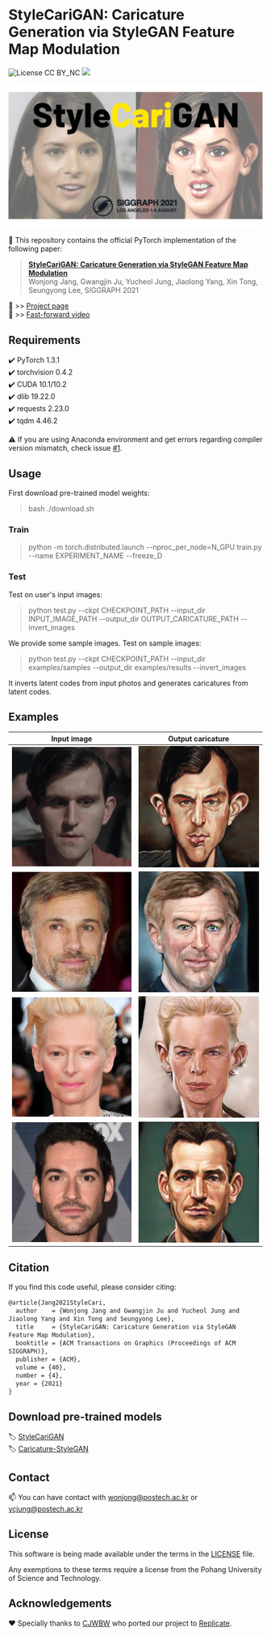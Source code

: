 # StyleCariGAN: Caricature Generation via StyleGAN Feature Map Modulation
![License CC BY_NC](https://img.shields.io/badge/license-GNU_AGPv3-blue.svg?style=plastic) <a href="https://replicate.ai/wonjongg/stylecarigan"><img src="https://img.shields.io/static/v1?label=Replicate&message=Run it on Replicate&color=blue" height=18></a>

[![teaser](./assets/teaser.png)](https://youtu.be/kpHbGOlI-BU)

📝 This repository contains the official PyTorch implementation of the following paper:

> **[StyleCariGAN: Caricature Generation via StyleGAN Feature Map Modulation](https://arxiv.org/abs/2107.04331)**<br>
> Wonjong Jang, Gwangjin Ju, Yucheol Jung, Jiaolong Yang, Xin Tong, Seungyong Lee, SIGGRAPH 2021

🚀 >> [Project page](https://wonjongg.github.io/StyleCariGAN)  
🚀 >> [Fast-forward video](https://youtu.be/kpHbGOlI-BU)


## Requirements
✔️ PyTorch 1.3.1  
✔️ torchvision 0.4.2  
✔️ CUDA 10.1/10.2  
✔️ dlib 19.22.0  
✔️ requests 2.23.0  
✔️ tqdm 4.46.2

⚠️ If you are using Anaconda environment and get errors regarding compiler version mismatch, check issue [#1](/../../issues/1).

## Usage

First download pre-trained model weights:

> bash ./download.sh


### Train

> python -m torch.distributed.launch --nproc_per_node=N_GPU train.py --name EXPERIMENT_NAME --freeze_D

### Test


Test on user's input images:

> python test.py --ckpt CHECKPOINT_PATH --input_dir INPUT_IMAGE_PATH --output_dir OUTPUT_CARICATURE_PATH --invert_images

We provide some sample images. Test on sample images:

> python test.py --ckpt CHECKPOINT_PATH --input_dir examples/samples --output_dir examples/results --invert_images

It inverts latent codes from input photos and generates caricatures from latent codes.

## Examples
<div align="center">
  
|Input image|Output caricature|
|:-:|:-:|
|![img1](./examples/samples/2.png)|![cari1](./examples/results/2/23.png)|
|![img2](./examples/samples/3.jpg)|![cari2](./examples/results/3/19.png)|
|![img3](./examples/samples/4.png)|![cari3](./examples/results/4/15.png)|
|![img4](./examples/samples/5.png)|![cari4](./examples/results/5/52.png)|

</div>

## Citation
If you find this code useful, please consider citing:
```
@article{Jang2021StyleCari,
  author    = {Wonjong Jang and Gwangjin Ju and Yucheol Jung and Jiaolong Yang and Xin Tong and Seungyong Lee},
  title     = {StyleCariGAN: Caricature Generation via StyleGAN Feature Map Modulation},
  booktitle = {ACM Transactions on Graphics (Proceedings of ACM SIGGRAPH)},
  publisher = {ACM},
  volume = {40},
  number = {4},
  year = {2021}
}
```

## Download pre-trained models

🏷️ [StyleCariGAN](https://www.dropbox.com/s/ryc7v1ghsm54mr8/001000.pt?dl=0)  
🏷️ [Caricature-StyleGAN](https://www.dropbox.com/s/8ycqr0sy8zah6h5/120000.pt?dl=0)

## Contact
📫 You can have contact with [wonjong@postech.ac.kr](mailto:wonjong@postech.ac.kr) or [ycjung@postech.ac.kr](mailto:ycjung@postech.ac.kr)

## License
This software is being made available under the terms in the [LICENSE](LICENSE) file.

Any exemptions to these terms require a license from the Pohang University of Science and Technology.

## Acknowledgements
❤️ Specially thanks to [CJWBW](https://github.com/CJWBW) who ported our project to [Replicate](https://replicate.ai/wonjongg/stylecarigan).

